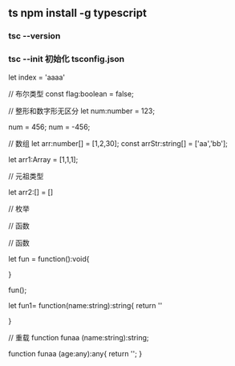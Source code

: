 ## ts npm install -g typescript
### tsc --version
### tsc --init 初始化 tsconfig.json

let index = 'aaaa'

// 布尔类型 
 const flag:boolean = false;

 // 整形和数字形无区分
 let num:number = 123;

 num = 456;
 num = -456;

 // 数组
 let arr:number[] = [1,2,30];
 const arrStr:string[] = ['aa','bb'];

 let arr1:Array<number> = [1,1,1];

 // 元祖类型

 let arr2:[] = []

 // 枚举

 // 函数

 // 函数

let fun = function():void{
    
}

fun();


let fun1= function(name:string):string{
    return ''
    
}


// 重载
function funaa (name:string):string;

function funaa (age:any):any{
    return '';
}
